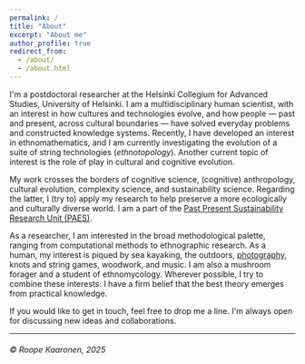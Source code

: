 ```yaml
---
permalink: /
title: "About"
excerpt: "About me"
author_profile: true
redirect_from: 
  - /about/
  - /about.html
---
```


I'm a postdoctoral researcher at the Helsinki Collegium for Advanced Studies, University of Helsinki. I am a multidisciplinary human scientist, with an interest in how cultures and technologies evolve, and how people — past and present, across cultural boundaries — have solved everyday problems and constructed knowledge systems. Recently, I have developed an interest in ethnomathematics, and I am currently investigating the evolution of a suite of string technologies (_ethnotopology_). Another current topic of interest is the role of play in cultural and cognitive evolution.

My work crosses the borders of cognitive science, (cognitive) anthropology, cultural evolution, complexity science, and sustainability science. Regarding the latter, I (try to) apply my research to help preserve a more ecologically and culturally diverse world. I am a part of the [Past Present Sustainability Research Unit (PAES)](https://researchportal.helsinki.fi/en/organisations/past-present-sustainability-paes).


As a researcher, I am interested in the broad methodological palette, ranging from computational methods to ethnographic research. As a human, my interest is piqued by sea kayaking, the outdoors, [photography](https://500px.com/p/roopekaaronen?view=photos), knots and string games, woodwork, and music. I am also a mushroom forager and a student of ethnomycology. Wherever possible, I try to combine these interests: I have a firm belief that the best theory emerges from practical knowledge.

If you would like to get in touch, feel free to drop me a line. I'm always open for discussing new ideas and collaborations.





***
###### © Roope Kaaronen, 2025